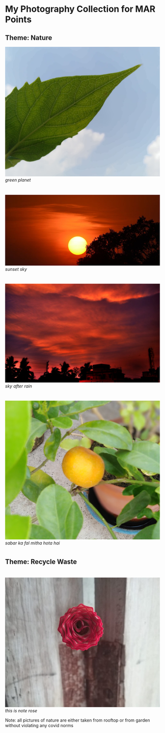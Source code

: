 # My Photography Collection for MAR Points

## Theme: Nature
  
![Happy Christmas](blue_or_green_planet.jpg)
_green planet_
#
![Happy Christmas](sunset_sky.jpg)
_sunset sky_
#
![Happy Christmas](sky_after_rain.jpg)
_sky after rain_
#
![Happy Christmas](sabar_ka_fal_mitha_hota_hai.jpg)
_sabar ka fal mitha hota hai_


#
#
## Theme: Recycle Waste

#
![Happy Christmas](this_is_not_rose.jpg)
_this is note rose_

Note: all pictures of nature are either taken from rooftop or from garden without violating any covid norms





